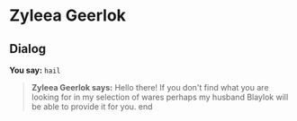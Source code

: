 # Zyleea Geerlok


## Dialog

**You say:** `hail`



>**Zyleea Geerlok says:** Hello there! If you don't find what you are looking for in my selection of wares perhaps my husband Blaylok will be able to provide it for you.
end
